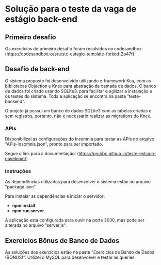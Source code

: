 # Solução para o teste da vaga de estágio back-end

## Primeiro desafio
Os exercícios do primeiro desafio foram resolvidos no codesandbox: (https://codesandbox.io/s/teste-estagio-template-forked-2p47f)

## Desafio de back-end
O sistema proposto foi desenvolvido utilizando o framework Koa, com as bibliotecas Objection e Knex para abstração da camada de dados. O banco de dados foi criado usando SQLite3, para facilitar e agilizar a instalação e os testes do sistema. Toda a aplicação se encontra na pasta "teste-backend".

O projeto já possui um banco de dados SQLite3 com as tabelas criadas e sem registros, portanto, não é necessário realizar as migrations do Knex.

### APIs
Disponibilizei as configurações do Insomnia para testar as APIs no arquivo "APIs-Insomnia.json", pronto para ser importado.

Segue o link para a documentação: (https://probbc.github.io/teste-estagio-naveteam/)

### Instruções
As dependências utilizadas para desenvolver o sistema estão no arquivo "package.json"

Para instalar as dependências e iniciar o servidor:
- **npm install**
- **npm run server**

A aplicação está configurada para ouvir na porta 3000, mas pode ser alterada no arquivo "server.js".

## Exercícios Bônus de Banco de Dados
As soluções dos exercícios estão na pasta "Exercícios de Bando de Dados (BÔNUS)". Utilizei o MySQL para desenvolver e testar as queries.

